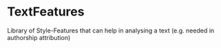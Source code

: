 # TextFeatures

Library of Style-Features that can help in analysing a text (e.g. needed in authorship attribution)
